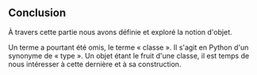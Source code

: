 ## Conclusion

À travers cette partie nous avons définie et exploré la notion d'objet.

Un terme a pourtant été omis, le terme « classe ». Il s'agit en Python d'un synonyme de « type ».
Un objet étant le fruit d'une classe, il est temps de nous intéresser à cette dernière et à sa construction.
